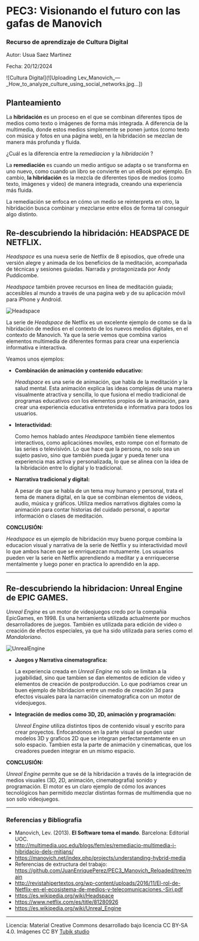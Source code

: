 # PEC3: Visionando el futuro con las gafas de Manovich 

### Recurso de aprendizaje de Cultura Digital 


Autor: Usua Saez Martinez

Fecha: 20/12/2024

![Cultura Digital](![Uploading Lev_Manovich_—_How_to_analyze_culture_using_social_networks.jpg…]) 



## Planteamiento

La **hibridación** es un proceso en el que se combinan diferentes tipos de medios como texto o imágenes de forma más integrada. A diferencia de la multimedia, donde estos medios simplemente se ponen juntos (como texto con música y fotos en una página web), en la hibridación se mezclan de manera más profunda y fluida.

¿Cuál es la diferencia entre la *remediacion* y la *hibridación* ?

La **remediación** es cuando un medio antiguo se adapta o se transforma en uno nuevo, como cuando un libro se convierte en un eBook por ejemplo. En cambio, **la hibridación** es la mezcla de diferentes tipos de medios (como texto, imágenes y video) de manera integrada, creando una experiencia más fluida. 

La remediación se enfoca en cómo un medio se reinterpreta en otro, la hibridación busca combinar y mezclarse entre ellos de forma tal conseguir algo distinto. 



## Re-descubriendo la hibridación: HEADSPACE  DE NETFLIX.

*Headspace* es una nueva serie de Netflix de 8 episodios, que ofrede una versión alegre y animada de los beneficios de la meditación, acompañada de técnicas y sesiones guiadas. Narrada y protagonizada por Andy Puddicombe.

*Headspace* también provee recursos en línea de meditación guiada; accesibles al mundo a través de una pagina web y de su aplicación móvil para iPhone y Android.

![Headspace](https://occ-0-8407-116.1.nflxso.net/dnm/api/v6/E8vDc_W8CLv7-yMQu8KMEC7Rrr8/AAAABVNJ-LM8ZFiSsigHos3v4pzYxL-iINaS5y7QzZAYNuyezxIceQxKa01U0ErM2-V6OCg-DDd3dGC7TXIMJoknW5OvZ1NiBFHMSTnR.jpg?r=125) 


La serie de *Headspace* de Netflix es un excelente ejemplo de como se da la hibridación de medios en el contexto de los nuevos medios digitales, en el contexto de Manovich. Ya que la serie vemos que combina varios elementos multimedia de diferentes formas para crear una experiencia informativa e interactiva. 

Veamos unos ejemplos:

- **Combinación de animación y contenido educativo:**
  
  *Headspace* es una serie de animación, que habla de la meditación y la salud mental. Esta animación explica las ideas complejas de una manera visualmente atractiva y sencilla, lo que fusiona el medio tradicional de programas educativos con los elementos propios de la animación, para crear una experiencia educativa entretenida e informativa para todos los usuarios.
  
* **Interactividad:**

  Como hemos hablado antes *Headspace* también tiene elementos interactivos, como aplicaciónes moviles, esto rompe con el formato de las series o televisivón. Lo que hace que la persona, no solo sea un sujeto pasivo, sino que también pueda jugar y pueda tener una experiencia mas activa y personalizada, lo que se alinea con la idea de la hibridación entre lo digital y lo tradicional.
  
+ **Narrativa tradicional y digital:**

  A pesar de que se habla de un tema muy humano y personal, trata el tema de manera digital, en la que se combinan elementos de videos, audio, música y gráficos. Utiliza medios narrativos digitales como la animación para contar historias del cuidado personal, o aportar información o clases de meditación.


**CONCLUSIÓN:**

*Headspace* es un ejemplo de hibridación muy bueno porque combina la educacion visual y narrativa de la serie de Netflix y su interactividad movil lo que ambos hacen que se enrriquezcan mutuamente. Los usuarios pueden ver la serie en Netflix aprendiendo a meditar y a enrriquecerse mentalmente y luego poner en practica lo aprendido en la app.

---------------------------------------------------------------------------------------------------------------------
  


## Re-descubriendo la hibridacion: Unreal Engine de EPIC GAMES.

*Unreal Engine* es un motor de videojuegos credo por la compañia EpicGames, en 1998. Es una herramienta utilizada actualmente por muchos desarrolladores de juegos. También es utilizada para edición de video o creación de efectos especiales, ya que ha sido utilizada para series como el *Mandaloriano*.

![UnrealEngine](https://www.gamespot.com/a/uploads/original/1597/15971423/3833048-unreal_enginenewlogo.jpeg) 

- **Juegos y Narrativa cinematografica:**

  La experiencia creada en *Unreal Engine* no solo se limitan a la jugabilidad, sino que tambien se dan elementos de edicion de video y elementos de creación de postproducción. Lo que podriamos crear  un buen ejemplo de hibridacion entre un medio de creación 3d para  efectos visuales para la narración cinematografica con un motor de videojuegos.

* **Integración de medios como 3D, 2D, animación y programación:**

  *Unreal Engine* utiliza distintos tipos de contenido visual y escrito para crear proyectos. Enfocandonos en  la parte visual se pueden usar modelos 3D y graficos 2D que se integran perfectamentamente en un solo espacio. Tambien esta la parte de animación y cinematicas, que los creadores pueden integrar en un mismo espacio.


**CONCLUSIÓN:**

*Unreal Engine* permite que se dé la hibridación a través de la integración de medios visuales (3D, 2D, animación, cinematografia) sonido y programación. El motor es un claro ejemplo de cómo los avances tecnológicos han permitido mezclar distintas formas de multimendia que no son solo videojuegos.


---------------------------------------------------------------------------------------------------------------------

### Referencias y Bibliografía

* Manovich, Lev. (2013). **El Software toma el mando**. Barcelona: Editorial UOC.
* http://multimedia.uoc.edu/blogs/fem/es/remediacio-multimedia-i-hibridacio-dels-mitjans/
* https://manovich.net/index.php/projects/understanding-hybrid-media
* Referencias de extructura del trabajo: https://github.com/JuanEnriquePerez/PEC3_Manovich_Reloaded/tree/main
* http://revistahipertextos.org/wp-content/uploads/2016/11/El-rol-de-Netflix-en-el-ecosistema-de-medios-y-telecomunicaciones.-Siri.pdf
* https://es.wikipedia.org/wiki/Headspace
* https://www.netflix.com/es/title/81280926
* https://es.wikipedia.org/wiki/Unreal_Engine


----

Licencia: Material Creative Commons desarrollado bajo licencia CC BY-SA 4.0. Imágenes CC BY [Tubik studio](https://blog.tubikstudio.com/how-to-create-original-flat-illustrations-designers-tips/) 
